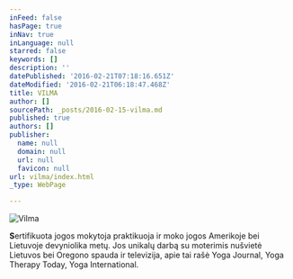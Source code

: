 ```yaml
---
inFeed: false
hasPage: true
inNav: true
inLanguage: null
starred: false
keywords: []
description: ''
datePublished: '2016-02-21T07:18:16.651Z'
dateModified: '2016-02-21T06:18:47.468Z'
title: VILMA
author: []
sourcePath: _posts/2016-02-15-vilma.md
published: true
authors: []
publisher:
  name: null
  domain: null
  url: null
  favicon: null
url: vilma/index.html
_type: WebPage

---
```

![Vilma](https://s3-us-west-2.amazonaws.com/the-grid-img/p/e0716c150dee54816ac67f3cd8fc25336b99530f.jpg)

**S**ertifikuota jogos mokytoja praktikuoja ir moko jogos Amerikoje bei Lietuvoje devyniolika metų. Jos unikalų darbą su moterimis nušvietė Lietuvos bei Oregono spauda ir televizija, apie tai rašė Yoga Journal, Yoga Therapy Today, Yoga International.